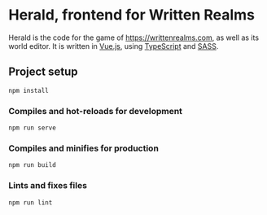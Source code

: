 # Herald, frontend for Written Realms

Herald is the code for the game of https://writtenrealms.com, as well as its world editor. It is written in [Vue.js](https://vuejs.org/), using [TypeScript](https://www.typescriptlang.org/) and [SASS](https://sass-lang.com/).

## Project setup

```
npm install
```

### Compiles and hot-reloads for development

```
npm run serve
```

### Compiles and minifies for production

```
npm run build
```

### Lints and fixes files

```
npm run lint
```
